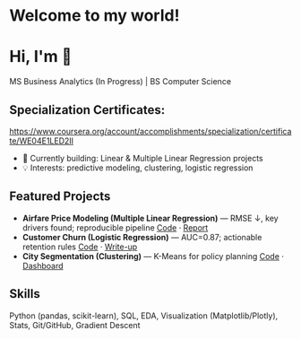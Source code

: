 # Welcome to my world!

# Hi, I'm <Your Name> 👋
MS Business Analytics (In Progress) | BS Computer Science 

## Specialization Certificates:
https://www.coursera.org/account/accomplishments/specialization/certificate/WE04E1LED2II 


- 🔭 Currently building: Linear & Multiple Linear Regression projects
- 💡 Interests: predictive modeling, clustering, logistic regression

## Featured Projects
- **Airfare Price Modeling (Multiple Linear Regression)** — RMSE ↓, key drivers found; reproducible pipeline [Code](link) · [Report](link)
- **Customer Churn (Logistic Regression)** — AUC=0.87; actionable retention rules [Code](link) · [Write-up](link)
- **City Segmentation (Clustering)** — K-Means for policy planning [Code](link) · [Dashboard](link)

## Skills
Python (pandas, scikit-learn), SQL, EDA, Visualization (Matplotlib/Plotly), Stats, Git/GitHub, Gradient Descent


